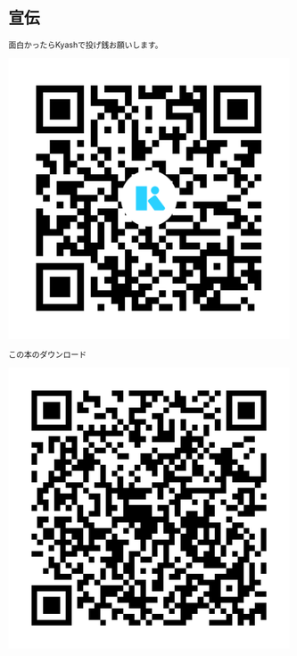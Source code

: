 # 宣伝

面白かったらKyashで投げ銭お願いします。

![](images/kyash-qrcode.png)

この本のダウンロード

![](images/book-qrcode.png)
